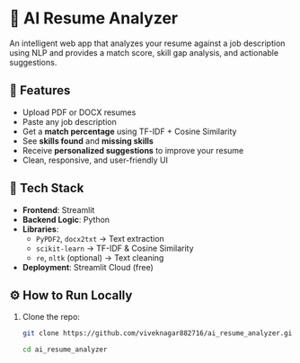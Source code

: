 # 🤖 AI Resume Analyzer

An intelligent web app that analyzes your resume against a job description using NLP and provides a match score, skill gap analysis, and actionable suggestions.

## 🚀 Features

- Upload PDF or DOCX resumes
- Paste any job description
- Get a **match percentage** using TF-IDF + Cosine Similarity
- See **skills found** and **missing skills**
- Receive **personalized suggestions** to improve your resume
- Clean, responsive, and user-friendly UI

## 🧠 Tech Stack

- **Frontend**: Streamlit
- **Backend Logic**: Python
- **Libraries**: 
  - `PyPDF2`, `docx2txt` → Text extraction
  - `scikit-learn` → TF-IDF & Cosine Similarity
  - `re`, `nltk` (optional) → Text cleaning
- **Deployment**: Streamlit Cloud (free)

## ⚙️ How to Run Locally

1. Clone the repo:
   ```bash
   git clone https://github.com/viveknagar882716/ai_resume_analyzer.git

   cd ai_resume_analyzer
